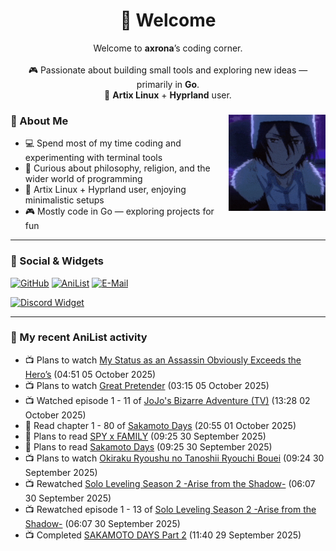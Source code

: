 <h1 align="center">🦊 Welcome</h1>
<p align="center">
  Welcome to <b>axrona</b>’s coding corner.<br><br>
  🎮 Passionate about building small tools and exploring new ideas — primarily in <b>Go</b>.<br>
  🐧 <b>Artix Linux</b> + <b>Hyprland</b> user.
</p>

<div>
<img src="./assets/fyodor-dostoevsky-bsd.gif" width="155" align="right">

### 🦊 About Me

- 💻 Spend most of my time coding and experimenting with terminal tools  
- 🧠 Curious about philosophy, religion, and the wider world of programming  
- 🐧 Artix Linux + Hyprland user, enjoying minimalistic setups  
- 🎮 Mostly code in Go — exploring projects for fun  

</div>

---

### 🔗 Social & Widgets

[![GitHub](https://img.shields.io/badge/GitHub-24292e?style=for-the-badge&logo=github&logoColor=white)](https://github.com/axrona)
[![AniList](https://img.shields.io/badge/AniList-blue?style=for-the-badge&logo=anilist&logoColor=white)](https://anilist.co/user/axrona/)
[![E-Mail](https://img.shields.io/badge/E--Mail-gray?style=for-the-badge&logo=maildotru&logoColor=white)](mailto:yeaweeb@duck.com)

[![Discord Widget](https://dsc-readme.tsuni.dev/api/user/1379125777710190637)](https://discord.com/users/1379125777710190637)

---

### 🌸 My recent AniList activity

<!-- ANILIST_ACTIVITY:start -->

-   📺 Plans to watch [My Status as an Assassin Obviously Exceeds the Hero’s](https://anilist.co/anime/186794) (04:51 05 October 2025)
-   📺 Plans to watch [Great Pretender](https://anilist.co/anime/110349) (03:15 05 October 2025)
-   📺 Watched episode 1 - 11 of [JoJo's Bizarre Adventure (TV)](https://anilist.co/anime/14719) (13:28 02 October 2025)
-   📖 Read chapter 1 - 80 of [Sakamoto Days](https://anilist.co/manga/125828) (20:55 01 October 2025)
-   📖 Plans to read [SPY x FAMILY](https://anilist.co/manga/108556) (09:25 30 September 2025)
-   📖 Plans to read [Sakamoto Days](https://anilist.co/manga/125828) (09:25 30 September 2025)
-   📺 Plans to watch [Okiraku Ryoushu no Tanoshii Ryouchi Bouei](https://anilist.co/anime/191205) (09:24 30 September 2025)
-   📺 Rewatched [Solo Leveling Season 2 -Arise from the Shadow-](https://anilist.co/anime/176496) (06:07 30 September 2025)
-   📺 Rewatched episode 1 - 13 of [Solo Leveling Season 2 -Arise from the Shadow-](https://anilist.co/anime/176496) (06:07 30 September 2025)
-   📺 Completed [SAKAMOTO DAYS Part 2](https://anilist.co/anime/184237) (11:40 29 September 2025)

<!-- ANILIST_ACTIVITY:end -->
